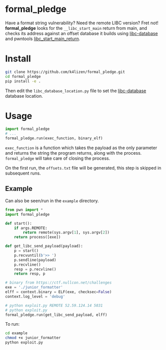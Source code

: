 # formal_pledge

Have a format string vulnerability? Need the remote LIBC version? Fret not! **formal_pledge** looks for the `__libc_start_main` return from main, and checks its address against an offset database it builds using [libc-database](https://github.com/niklasb/libc-database) and pwntools [libc_start_main_return](https://docs.pwntools.com/en/stable/elf/elf.html#pwnlib.elf.elf.ELF.libc_start_main_return).

# Install
```bash
git clone https://github.com/k4lizen/formal_pledge.git
cd formal_pledge
pip install -e .
```
Then edit the `libc_database_location.py` file to set the [libc-database](https://github.com/niklasb/libc-database) database location.

# Usage
```python
import formal_pledge
# ...
formal_pledge.run(exec_function, binary_elf)
```
`exec_function` is a function which takes the payload as the only parameter and returns the string the program returns, along with the process. `formal_pledge` will take care of closing the process.

On the first run, the `offsets.txt` file will be generated, this step is skipped in subsequent runs.

## Example
Can also be seen/run in the `example` directory.
```python
from pwn import *
import formal_pledge

def start():
    if args.REMOTE:
        return remote(sys.argv[1], sys.argv[2])
    return process([exe])

def get_libc_send_payload(payload):
    p = start()
    p.recvuntil(b'>> ')
    p.sendline(payload)
    p.recvline()
    resp = p.recvline()
    return resp, p

# binary from https://ctf.nullcon.net/challenges
exe = './junior_formatter'
elff = context.binary = ELF(exe, checksec=False)
context.log_level = 'debug'

# python exploit.py REMOTE 52.59.124.14 5031
# python exploit.py 
formal_pledge.run(get_libc_send_payload, elff)
```
To run:
```bash
cd example
chmod +x junior_formatter
python exploit.py
```